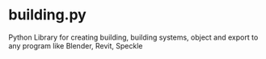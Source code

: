 # building.py
Python Library for creating building, building systems, object and export to any program like Blender, Revit, Speckle
